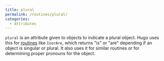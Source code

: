 ```yaml
---
title: plural
permalink: /routines/plural/
categories: 
  - Attributes
---
```


`plural` is an attribute given to objects to indicate a plural object.
Hugo uses this for [routines](routines/) like `IsorAre`, which
returns "is" or "are" depending if an object is singular or plural. It
also uses it for similar routines or for determining proper pronouns for
the object.
